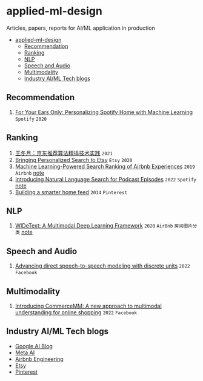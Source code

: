 # applied-ml-design
Articles, papers, reports for AI/ML application in production

- [applied-ml-design](#applied-ml-design)
  - [Recommendation](#recommendation)
  - [Ranking](#ranking)
  - [NLP](#nlp)
  - [Speech and Audio](#speech-and-audio)
  - [Multimodality](#multimodality)
  - [Industry AI/ML Tech blogs](#industry-aiml-tech-blogs)

## Recommendation
1. [For Your Ears Only: Personalizing Spotify Home with Machine Learning](https://engineering.atspotify.com/2020/01/for-your-ears-only-personalizing-spotify-home-with-machine-learning/) `Spotify` `2020`

## Ranking
1. [王冬月：京东推荐算法精排技术实践](https://www.6aiq.com/article/1647294379283) `2021`
2. [Bringing Personalized Search to Etsy](https://www.etsy.com/codeascraft/bringing-personalized-search-to-etsy/) `Etsy` `2020`
3. [Machine Learning-Powered Search Ranking of Airbnb Experiences](https://medium.com/airbnb-engineering/machine-learning-powered-search-ranking-of-airbnb-experiences-110b4b1a0789) `2019` `Airbnb` [note](files/../notes/Airbnb%20Experiences%20search%20ranking%20system.md)
4. [Introducing Natural Language Search for Podcast Episodes](https://engineering.atspotify.com/2022/03/introducing-natural-language-search-for-podcast-episodes/) `2022` `Spotify` [note](./notes/spotify_podcase_search_retrieval.md)
5. [Building a smarter home feed](https://medium.com/pinterest-engineering/building-a-smarter-home-feed-ad1918fdfbe3) `2014` `Pinterest` 

## NLP
1. [WIDeText: A Multimodal Deep Learning Framework](https://medium.com/airbnb-engineering/widetext-a-multimodal-deep-learning-framework-31ce2565880c) `2020` `AirBnb` `房间图片分类` [note](files/../notes/WIDeText_A_Multimodal_deep_Learning_Framework.md)

## Speech and Audio
1. [Advancing direct speech-to-speech modeling with discrete units](https://ai.facebook.com/blog/advancing-direct-speech-to-speech-modeling-with-discrete-units/) `2022` `Facebook`


## Multimodality
1. [Introducing CommerceMM: A new approach to multimodal understanding for online shopping](https://ai.facebook.com/blog/commercemm-a-new-approach-to-multimodal-understanding-for-online-shopping/) `2022` `Facebook`

## Industry AI/ML Tech blogs
* [Google AI Blog](https://ai.googleblog.com/)
* [Meta AI](https://ai.facebook.com/)
* [Airbnb Engineering](https://medium.com/airbnb-engineering/ai/home)
* [Etsy](https://www.etsy.com/codeascraft/category/search-ads-recs)
* [Pinterest](https://medium.com/@Pinterest_Engineering)
